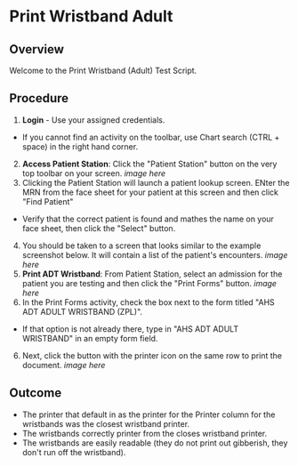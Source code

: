 # Print Wristband Adult

## Overview

Welcome to the Print Wristband (Adult) Test Script.

## Procedure

1. **Login** - Use your assigned credentials.
  * If you cannot find an activity on the toolbar, use Chart search (CTRL + space) in the right hand corner.
2. **Access Patient Station**: Click the "Patient Station" button on the very top toolbar on your screen.
*image here*
3. Clicking the Patient Station will launch a patient lookup screen. ENter the MRN from the face sheet for your patient at this screen and then click "Find Patient"
  * Verify that the correct patient is found and mathes the name on your face sheet, then click the "Select" button.
4. You should be taken to a screen that looks similar to the example screenshot below. It will contain a list of the patient's encounters.
*image here*
5. **Print ADT Wristband**: From Patient Station, select an admission for the patient you are testing and then click the "Print Forms" button.
*image here*
5. In the Print Forms activity, check the box next to the form titled "AHS ADT ADULT WRISTBAND (ZPL)".
  * If that option is not already there, type in "AHS ADT ADULT WRISTBAND" in an empty form field.
6. Next, click the button with the printer icon on the same row to print the document.
*image here*

## Outcome

* The printer that default in as the printer for the Printer column for the wristbands was the closest wristband printer.
* The wristbands correctly printer from the closes wristband printer.
* The wristbands are easily readable (they do not print out gibberish, they don't run off the wristband).